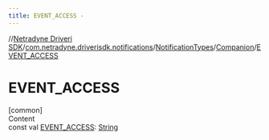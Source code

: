 ```yaml
---
title: EVENT_ACCESS -
---
```

//[Netradyne Driveri SDK](../../../index.md)/[com.netradyne.driverisdk.notifications](../../index.md)/[NotificationTypes](../index.md)/[Companion](index.md)/[EVENT_ACCESS](-e-v-e-n-t_-a-c-c-e-s-s.md)



# EVENT_ACCESS  
[common]  
Content  
const val [EVENT_ACCESS](-e-v-e-n-t_-a-c-c-e-s-s.md): [String](https://kotlinlang.org/api/latest/jvm/stdlib/kotlin/-string/index.html)  



